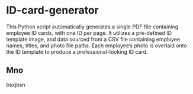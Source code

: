 # ID-card-generator
This Python script automatically generates a single PDF file containing employee ID cards, with one ID per page. It utilizes a pre-defined ID template image, and data sourced from a CSV file containing employee names, titles, and photo file paths. Each employee’s photo is overlaid onto the ID template to produce a professional-looking ID card.

## Mno
bsxjbsn
